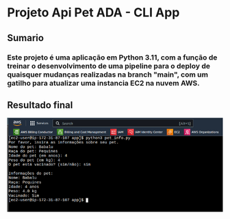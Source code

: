 # Projeto Api Pet ADA - CLI App

## Sumario

### Este projeto é uma aplicação em Python 3.11, com a função de treinar o desenvolvimento de uma pipeline para o deploy de quaisquer mudanças realizadas na branch "main", com um gatilho para atualizar uma instancia EC2 na nuvem AWS.

## Resultado final

![ec2_cli](docs/assets/ec2_cli.png)
